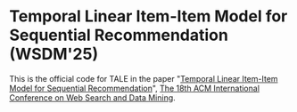# Temporal Linear Item-Item Model for Sequential Recommendation (WSDM'25)
This is the official code for TALE in the paper "[Temporal Linear Item-Item Model for Sequential Recommendation](https://arxiv.org/pdf/2412.07382)", [The 18th ACM International Conference on Web Search and Data Mining](https://www.wsdm-conference.org/2025/).
